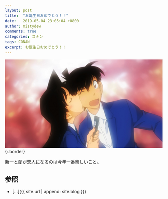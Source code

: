 ```yaml
---
layout: post
title:  "お誕生日おめでとう！！"
date:   2019-05-04 23:05:04 +0800
author: mistydew
comments: true
categories: コナン
tags: CONAN
excerpt: お誕生日おめでとう！！
---
```

![dc](/images/detective_conan_tv_928.jpg){:.border}

新一と蘭が恋人になるのは今年一番楽しいこと。

## 参照
* [...]({{ site.url | append: site.blog }})
